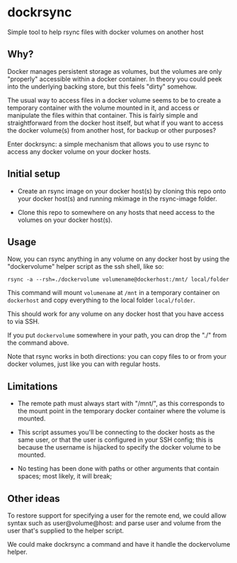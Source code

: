 # dockrsync

Simple tool to help rsync files with docker volumes on another host


## Why?

Docker manages persistent storage as volumes, but the volumes are only
"properly" accessible within a docker container.  In theory you could peek
into the underlying backing store, but this feels "dirty" somehow.

The usual way to access files in a docker volume seems to be to create a
temporary container with the volume mounted in it, and access or manipulate the
files within that container.  This is fairly simple and straightforward from
the docker host itself, but what if you want to access the docker volume(s)
from another host, for backup or other purposes?

Enter dockrsync: a simple mechanism that allows you to use rsync to access any
docker volume on your docker hosts.


## Initial setup

* Create an rsync image on your docker host(s) by cloning this
  repo onto your docker host(s) and running mkimage in the
  rsync-image folder.

* Clone this repo to somewhere on any hosts that need access
  to the volumes on your docker host(s).


## Usage

Now, you can rsync anything in any volume on any docker host by using the
"dockervolume" helper script as the ssh shell, like so:
```
rsync -a --rsh=./dockervolume volumename@dockerhost:/mnt/ local/folder
```

This command will mount `volumename` at `/mnt` in a temporary container on
`dockerhost` and copy everything to the local folder `local/folder`.

This should work for any volume on any docker host that you have access to via
SSH.

If you put `dockervolume` somewhere in your path, you can drop the "./" from
the command above.

Note that rsync works in both directions: you can copy files to or from your
docker volumes, just like you can with regular hosts.


## Limitations

* The remote path must always start with "/mnt/", as this corresponds to the
  mount point in the temporary docker container where the volume is mounted.

* This script assumes you'll be connecting to the docker hosts as the same
  user, or that the user is configured in your SSH config; this is because the
  username is hijacked to specify the docker volume to be mounted.

* No testing has been done with paths or other arguments that contain spaces;
  most likely, it will break;


## Other ideas

To restore support for specifying a user for the remote end, we could allow
syntax such as user@volume@host: and parse user and volume from the user that's
supplied to the helper script.

We could make dockrsync a command and have it handle the dockervolume helper.
